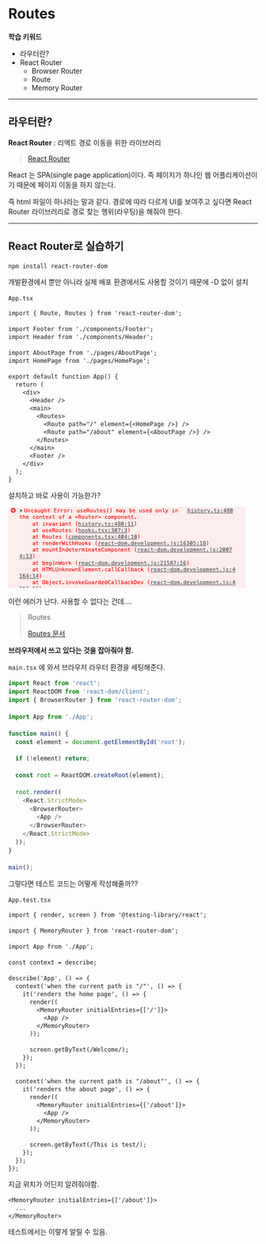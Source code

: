 # Routes

__학습 키워드__

- 라우터란?
- React Router
  - Browser Router
  - Route
  - Memory Router

---

## 라우터란?

__React Router__
: 리액트 경로 이동을 위한 라이브러리

> [React Router](https://reactrouter.com/)

React 는 SPA(single page application)이다. 즉 페이지가 하나인 웹 어플리케이션이기 때문에 페이지 이동을 하지 않는다.

즉 html 파일이 하나라는 말과 같다. 경로에 따라 다르게 UI를 보여주고 싶다면 React Router 라이브러리로 경로 찾는 행위(라우팅)을 해줘야 한다.

---

## React Router로 실습하기

```bash
npm install react-router-dom
```

개발환경에서 뿐만 아니라 실제 배포 환경에서도 사용할 것이기 때문에 -D 없이 설치

`App.tsx`

```tsx
import { Route, Routes } from 'react-router-dom';

import Footer from './components/Footer';
import Header from './components/Header';

import AboutPage from './pages/AboutPage';
import HomePage from './pages/HomePage';

export default function App() {
  return (
    <div>
      <Header />
      <main>
        <Routes>
          <Route path="/" element={<HomePage />} />
          <Route path="/about" element={<AboutPage />} />
        </Routes>
      </main>
      <Footer />
    </div>
  );
}

```

설치하고 바로 사용이 가능한가?

![Browser Router](./pic/browser-router.png)

이런 에러가 난다. 사용할 수 없다는 건데....

> Routes
>
> [Routes 문서](https://reactrouter.com/en/main/components/routes)

__브라우저에서 쓰고 있다는 것을 잡아줘야 함.__

`main.tsx` 에 와서 브라우저 라우터 환경을 세팅해준다.

```ts
import React from 'react';
import ReactDOM from 'react-dom/client';
import { BrowserRouter } from 'react-router-dom';

import App from './App';

function main() {
  const element = document.getElementById('root');

  if (!element) return;

  const root = ReactDOM.createRoot(element);

  root.render((
    <React.StrictMode>
      <BrowserRouter>
        <App />
      </BrowserRouter>
    </React.StrictMode>
  ));
}

main();
```

그렇다면 테스트 코드는 어떻게 작성해줄까??

`App.test.tsx`

```tsx
import { render, screen } from '@testing-library/react';

import { MemoryRouter } from 'react-router-dom';

import App from './App';

const context = describe;

describe('App', () => {
  context('when the current path is "/"', () => {
    it('renders the home page', () => {
      render((
        <MemoryRouter initialEntries={['/']}>
          <App />
        </MemoryRouter>
      ));

      screen.getByText(/Welcome/);
    });
  });

  context('when the current path is "/about"', () => {
    it('renders the about page', () => {
      render((
        <MemoryRouter initialEntries={['/about']}>
          <App />
        </MemoryRouter>
      ));

      screen.getByText(/This is test/);
    });
  });
});

```

지금 위치가 어딘지 알려줘야함.

```tsx
<MemoryRouter initialEntries={['/about']}>
  ...
</MemoryRouter>
```

테스트에서는 이렇게 알릴 수 있음.
